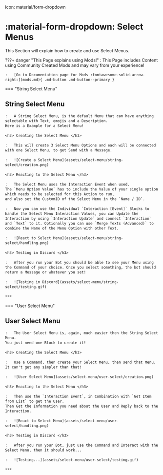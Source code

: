 icon: material/form-dropdown

# :material-form-dropdown: Select Menus

This Section will explain how to create and use Select Menus.

???+ danger "This Page explains using Mods!"
    :   This Page includes Content using Community Created Mods and may vary from your experience!

    :   [Go to Documentation page for Mods :fontawesome-solid-arrow-right:](mods.md){ .md-button .md-button--primary }

=== "String Select Menu"
    <h2> String Select Menu </h2>

    :   A String Select Menu, is the default Menu that can have anything selectable with Text, emojis and a Description.  
    Here is a Example for a Select Menu!  

    <h3> Creating the Select Menu </h3>

    :   This will create 3 Select Menu Options and each will be connected with one Select Menu, to get Send with a Message.  

    :   ![Create a Select Menu](assets/select-menu/string-select/creation.png)  

    <h3> Reacting to the Select Menu </h3>

    :   The Select Menu uses the Interaction Event when used.  
    The `Menu Option Value` has to include the Value of your single option which needs to be selected for this Action to run,  
    and also set the CustomID of the Select Menu in the `Name / ID`.  

    :   Now you can use the Individual `Interaction [Event]` Blocks to handle the Select Menu Interaction Values, you can Update the Interaction by using `Interaction Update` and connect `Interaction` and `Text` to it. Optionally you can use `Merge Texts (Advanced)` to combine the Name of the Menu Option with other Text. 

    :   ![React to Select Menu](assets/select-menu/string-select/handling.png)  

    <h3> Testing in Discord </h3>

    :   After you run your Bot you should be able to see your Menu using the Command of your choice. Once you select something, the bot should return a Message or whatever you set!

    :   ![Testing in Discord](assets/select-menu/string-select/testing.gif)  

    ***

=== "User Select Menu"
    <h2> User Select Menu </h2>

    :   The User Select Menu is, again, much easier then the String Select Menu.  
    You just need one Block to create it!  

    <h3> Creating the Select Menu </h3>

    :   Use a Command, then create your Select Menu, then send that Menu. It can't get any simpler than that!  

    :   ![User Select Menu](assets/select-menu/user-select/creation.png)  

    <h3> Reacting to the Select Menu </h3>

    :   Then use the `Interaction Event`, in Combination with `Get Item from List` to get the User.  
    Then Get the Information you need about the User and Reply back to the Interaction. 

    :   ![React to Select Menu](assets/select-menu/user-select/handling.png)

    <h3> Testing in Discord </h3>

    :   After you run your Bot, just use the Command and Interact with the Select Menu, then it should work...

    :   ![Testing...](assets/select-menu/user-select/testing.gif)

    ***
